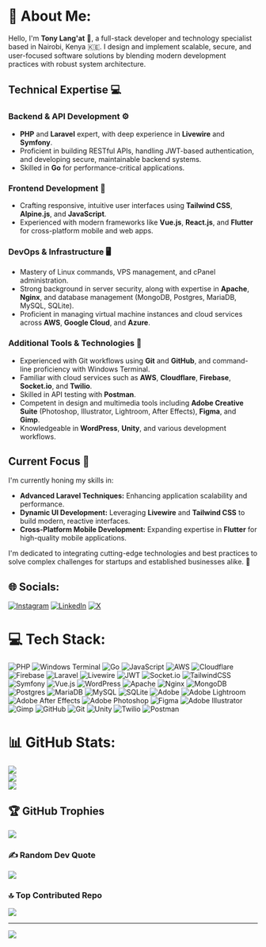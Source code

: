 # 💫 About Me:

Hello, I'm **Tony Lang'at** 👋, a full-stack developer and technology specialist based in Nairobi, Kenya 🇰🇪. I design and implement scalable, secure, and user-focused software solutions by blending modern development practices with robust system architecture.

## Technical Expertise 💻

### Backend & API Development ⚙️
- **PHP** and **Laravel** expert, with deep experience in **Livewire** and **Symfony**.
- Proficient in building RESTful APIs, handling JWT-based authentication, and developing secure, maintainable backend systems.
- Skilled in **Go** for performance-critical applications.

### Frontend Development 🎨
- Crafting responsive, intuitive user interfaces using **Tailwind CSS**, **Alpine.js**, and **JavaScript**.
- Experienced with modern frameworks like **Vue.js**, **React.js**, and **Flutter** for cross-platform mobile and web apps.

### DevOps & Infrastructure 🖥️
- Mastery of Linux commands, VPS management, and cPanel administration.
- Strong background in server security, along with expertise in **Apache**, **Nginx**, and database management (MongoDB, Postgres, MariaDB, MySQL, SQLite).
- Proficient in managing virtual machine instances and cloud services across **AWS**, **Google Cloud**, and **Azure**.

### Additional Tools & Technologies 🔧
- Experienced with Git workflows using **Git** and **GitHub**, and command-line proficiency with Windows Terminal.
- Familiar with cloud services such as **AWS**, **Cloudflare**, **Firebase**, **Socket.io**, and **Twilio**.
- Skilled in API testing with **Postman**.
- Competent in design and multimedia tools including **Adobe Creative Suite** (Photoshop, Illustrator, Lightroom, After Effects), **Figma**, and **Gimp**.
- Knowledgeable in **WordPress**, **Unity**, and various development workflows.

## Current Focus 🎯

I'm currently honing my skills in:
- **Advanced Laravel Techniques:** Enhancing application scalability and performance.
- **Dynamic UI Development:** Leveraging **Livewire** and **Tailwind CSS** to build modern, reactive interfaces.
- **Cross-Platform Mobile Development:** Expanding expertise in **Flutter** for high-quality mobile applications.

I'm dedicated to integrating cutting-edge technologies and best practices to solve complex challenges for startups and established businesses alike. 🚀



## 🌐 Socials:
[![Instagram](https://img.shields.io/badge/Instagram-%23E4405F.svg?logo=Instagram&logoColor=white)](https://instagram.com/@rastographer) [![LinkedIn](https://img.shields.io/badge/LinkedIn-%230077B5.svg?logo=linkedin&logoColor=white)](https://linkedin.com/in/@tonyklangat) [![X](https://img.shields.io/badge/X-black.svg?logo=X&logoColor=white)](https://x.com/@rastographer) 

# 💻 Tech Stack:
![PHP](https://img.shields.io/badge/php-%23777BB4.svg?style=for-the-badge&logo=php&logoColor=white) ![Windows Terminal](https://img.shields.io/badge/Windows%20Terminal-%234D4D4D.svg?style=for-the-badge&logo=windows-terminal&logoColor=white) ![Go](https://img.shields.io/badge/go-%2300ADD8.svg?style=for-the-badge&logo=go&logoColor=white) ![JavaScript](https://img.shields.io/badge/javascript-%23323330.svg?style=for-the-badge&logo=javascript&logoColor=%23F7DF1E) ![AWS](https://img.shields.io/badge/AWS-%23FF9900.svg?style=for-the-badge&logo=amazon-aws&logoColor=white) ![Cloudflare](https://img.shields.io/badge/Cloudflare-F38020?style=for-the-badge&logo=Cloudflare&logoColor=white) ![Firebase](https://img.shields.io/badge/firebase-%23039BE5.svg?style=for-the-badge&logo=firebase) ![Laravel](https://img.shields.io/badge/laravel-%23FF2D20.svg?style=for-the-badge&logo=laravel&logoColor=white) ![Livewire](https://img.shields.io/badge/livewire-%234e56a6.svg?style=for-the-badge&logo=livewire&logoColor=white) ![JWT](https://img.shields.io/badge/JWT-black?style=for-the-badge&logo=JSON%20web%20tokens) ![Socket.io](https://img.shields.io/badge/Socket.io-black?style=for-the-badge&logo=socket.io&badgeColor=010101) ![TailwindCSS](https://img.shields.io/badge/tailwindcss-%2338B2AC.svg?style=for-the-badge&logo=tailwind-css&logoColor=white) ![Symfony](https://img.shields.io/badge/symfony-%23000000.svg?style=for-the-badge&logo=symfony&logoColor=white) ![Vue.js](https://img.shields.io/badge/vue.js-%2335495e.svg?style=for-the-badge&logo=vuedotjs&logoColor=%234FC08D) ![WordPress](https://img.shields.io/badge/WordPress-%23117AC9.svg?style=for-the-badge&logo=WordPress&logoColor=white) ![Apache](https://img.shields.io/badge/apache-%23D42029.svg?style=for-the-badge&logo=apache&logoColor=white) ![Nginx](https://img.shields.io/badge/nginx-%23009639.svg?style=for-the-badge&logo=nginx&logoColor=white) ![MongoDB](https://img.shields.io/badge/MongoDB-%234ea94b.svg?style=for-the-badge&logo=mongodb&logoColor=white) ![Postgres](https://img.shields.io/badge/postgres-%23316192.svg?style=for-the-badge&logo=postgresql&logoColor=white) ![MariaDB](https://img.shields.io/badge/MariaDB-003545?style=for-the-badge&logo=mariadb&logoColor=white) ![MySQL](https://img.shields.io/badge/mysql-4479A1.svg?style=for-the-badge&logo=mysql&logoColor=white) ![SQLite](https://img.shields.io/badge/sqlite-%2307405e.svg?style=for-the-badge&logo=sqlite&logoColor=white) ![Adobe](https://img.shields.io/badge/adobe-%23FF0000.svg?style=for-the-badge&logo=adobe&logoColor=white) ![Adobe Lightroom](https://img.shields.io/badge/Adobe%20Lightroom-31A8FF.svg?style=for-the-badge&logo=Adobe%20Lightroom&logoColor=white) ![Adobe After Effects](https://img.shields.io/badge/Adobe%20After%20Effects-9999FF.svg?style=for-the-badge&logo=Adobe%20After%20Effects&logoColor=white) ![Adobe Photoshop](https://img.shields.io/badge/adobe%20photoshop-%2331A8FF.svg?style=for-the-badge&logo=adobe%20photoshop&logoColor=white) ![Figma](https://img.shields.io/badge/figma-%23F24E1E.svg?style=for-the-badge&logo=figma&logoColor=white) ![Adobe Illustrator](https://img.shields.io/badge/adobe%20illustrator-%23FF9A00.svg?style=for-the-badge&logo=adobe%20illustrator&logoColor=white) ![Gimp](https://img.shields.io/badge/Gimp-657D8B?style=for-the-badge&logo=gimp&logoColor=FFFFFF) ![GitHub](https://img.shields.io/badge/github-%23121011.svg?style=for-the-badge&logo=github&logoColor=white) ![Git](https://img.shields.io/badge/git-%23F05033.svg?style=for-the-badge&logo=git&logoColor=white) ![Unity](https://img.shields.io/badge/unity-%23000000.svg?style=for-the-badge&logo=unity&logoColor=white) ![Twilio](https://img.shields.io/badge/Twilio-F22F46?style=for-the-badge&logo=Twilio&logoColor=white) ![Postman](https://img.shields.io/badge/Postman-FF6C37?style=for-the-badge&logo=postman&logoColor=white)
# 📊 GitHub Stats:
![](https://github-readme-stats.vercel.app/api?username=rastographer&theme=dark&hide_border=false&include_all_commits=false&count_private=false)<br/>
![](https://github-readme-streak-stats.herokuapp.com/?user=rastographer&theme=dark&hide_border=false)<br/>
![](https://github-readme-stats.vercel.app/api/top-langs/?username=rastographer&theme=dark&hide_border=false&include_all_commits=false&count_private=false&layout=compact)

## 🏆 GitHub Trophies
![](https://github-profile-trophy.vercel.app/?username=rastographer&theme=radical&no-frame=false&no-bg=true&margin-w=4)

### ✍️ Random Dev Quote
![](https://quotes-github-readme.vercel.app/api?type=horizontal&theme=tokyonight)

### 🔝 Top Contributed Repo
![](https://github-contributor-stats.vercel.app/api?username=rastographer&limit=5&theme=dark&combine_all_yearly_contributions=true)

---
[![](https://visitcount.itsvg.in/api?id=rastographer&icon=0&color=0)](https://visitcount.itsvg.in)

<!-- Proudly created with GPRM ( https://gprm.itsvg.in ) -->
